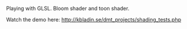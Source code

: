 Playing with GLSL. Bloom shader and toon shader.

Watch the demo here:
http://kbladin.se/dmt_projects/shading_tests.php
